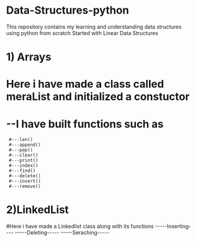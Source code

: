 # Data-Structures-python
This repository contains my learning and understanding data structures using python from scratch
Started with Linear Data Structures
# 1) Arrays
# Here i have made a class called meraList and initialized a constuctor
# --I have built functions such as 
     #---len() 
     #---append()
     #---pop()
     #---clear()
     #---print()
     #---index()
     #---find()
     #---delete()
     #---insert()
     #---remove()
# 2)LinkedList
#Here i have made a Linkedlist class along with its functions
-----Inserting----
-----Deleting-----
-----Seraching-----

